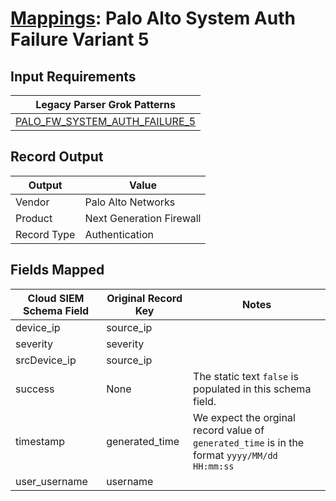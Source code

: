 # [Mappings](README.md): Palo Alto System Auth Failure Variant 5

## Input Requirements

|Legacy Parser Grok Patterns|
|-------------|
|[PALO_FW_SYSTEM_AUTH_FAILURE_5](../legacy_parsers/PALO_FW_SYSTEM_AUTH_FAILURE_5.md)|

## Record Output

|Output|Value|
|------|-----|
|Vendor|Palo Alto Networks|
|Product|Next Generation Firewall|
|Record Type|Authentication|

## Fields Mapped

|Cloud SIEM Schema Field|Original Record Key|Notes|
|-----------------------|-------------------|-----|
|device_ip|source_ip||
|severity|severity||
|srcDevice_ip|source_ip||
|success|None|The static text `false` is populated in this schema field.|
|timestamp|generated_time|We expect the orginal record value of `generated_time` is in the format `yyyy/MM/dd HH:mm:ss`|
|user_username|username||

